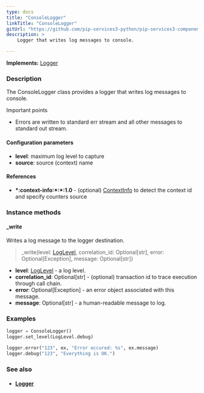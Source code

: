 ```yaml
---
type: docs
title: "ConsoleLogger"
linkTitle: "ConsoleLogger"
gitUrl: "https://github.com/pip-services3-python/pip-services3-components-python"
description: >
    Logger that writes log messages to console.

---
```


**Implements:** [Logger](../logger)

### Description

The  ConsoleLogger class provides a logger that writes log messages to console.

Important points

- Errors are written to standard err stream and all other messages to standard out stream.

#### Configuration parameters
- **level**: maximum log level to capture
- **source**: source (context) name

#### References
- **\*:context-info:\*:\*:1.0** - (optional) [ContextInfo](../../info/context_info) to detect the context id and specify counters source


### Instance methods

#### _write
Writes a log message to the logger destination.

> _write(level: [LogLevel](../log_level), correlation_id: Optional[str], error: Optional[Exception], message: Optional[str])

- **level**: [LogLevel](../log_level) - a log level.
- **correlation_id**: Optional[str] - (optional) transaction id to trace execution through call chain.
- **error**: Optional[Exception] - an error object associated with this message.
- **message**: Optional[str] - a human-readable message to log.

### Examples

```python
logger = ConsoleLogger()
logger.set_level(LogLevel.debug)

logger.error("123", ex, "Error occured: %s", ex.message)
logger.debug("123", "Everything is OK.")
```

### See also
- #### [Logger](../logger)
